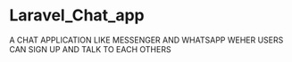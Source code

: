 # Laravel_Chat_app
A CHAT APPLICATION LIKE MESSENGER AND WHATSAPP WEHER USERS CAN SIGN UP AND TALK TO EACH OTHERS
